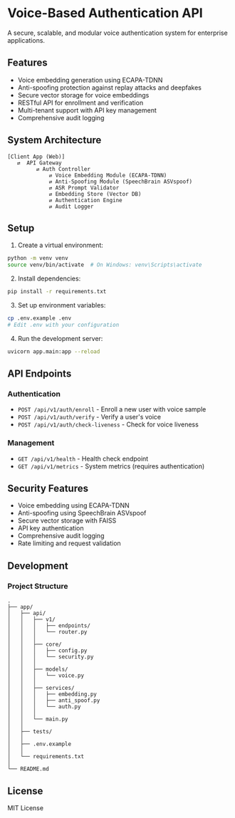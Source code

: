 # Voice-Based Authentication API

A secure, scalable, and modular voice authentication system for enterprise applications.

## Features

- Voice embedding generation using ECAPA-TDNN
- Anti-spoofing protection against replay attacks and deepfakes
- Secure vector storage for voice embeddings
- RESTful API for enrollment and verification
- Multi-tenant support with API key management
- Comprehensive audit logging

## System Architecture

```
[Client App (Web)]
   ⇄  API Gateway
         ⇄ Auth Controller
             ⇄ Voice Embedding Module (ECAPA-TDNN)
             ⇄ Anti-Spoofing Module (SpeechBrain ASVspoof)
             ⇄ ASR Prompt Validator
             ⇄ Embedding Store (Vector DB)
             ⇄ Authentication Engine
             ⇄ Audit Logger
```

## Setup

1. Create a virtual environment:
```bash
python -m venv venv
source venv/bin/activate  # On Windows: venv\Scripts\activate
```

2. Install dependencies:
```bash
pip install -r requirements.txt
```

3. Set up environment variables:
```bash
cp .env.example .env
# Edit .env with your configuration
```

4. Run the development server:
```bash
uvicorn app.main:app --reload
```

## API Endpoints

### Authentication

- `POST /api/v1/auth/enroll` - Enroll a new user with voice sample
- `POST /api/v1/auth/verify` - Verify a user's voice
- `POST /api/v1/auth/check-liveness` - Check for voice liveness

### Management

- `GET /api/v1/health` - Health check endpoint
- `GET /api/v1/metrics` - System metrics (requires authentication)

## Security Features

- Voice embedding using ECAPA-TDNN
- Anti-spoofing using SpeechBrain ASVspoof
- Secure vector storage with FAISS
- API key authentication
- Comprehensive audit logging
- Rate limiting and request validation

## Development

### Project Structure

```
.
├── app/
│   ├── api/
│   │   ├── v1/
│   │   │   ├── endpoints/
│   │   │   └── router.py
│   │   │
│   │   ├── core/
│   │   │   ├── config.py
│   │   │   └── security.py
│   │   │
│   │   ├── models/
│   │   │   └── voice.py
│   │   │
│   │   ├── services/
│   │   │   ├── embedding.py
│   │   │   ├── anti_spoof.py
│   │   │   └── auth.py
│   │   │
│   │   └── main.py
│   │
│   ├── tests/
│   │
│   ├── .env.example
│   │
│   └── requirements.txt
│
└── README.md
```

## License

MIT License 